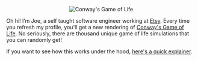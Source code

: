 <p align="center">
  <img src="https://readme-gifs.joekent.nyc/" alt="Conway's Game of Life">
</p>

Oh hi! I’m Joe, a self taught software engineer working at [Etsy](https://www.etsy.com/). Every time you refresh my profile, you'll get a new rendering of [Conway's Game of Life](https://en.wikipedia.org/wiki/Conway%27s_Game_of_Life). No seriously, there are thousand unique game of life simulations that you can randomly get!

If you want to see how this works under the hood, [here's a quick explainer](https://itsjoekent.notion.site/Rendering-Conway-s-Game-of-Life-in-my-Github-Profile-3a2ba16c9ea348ddba8824d5529a9ded).

